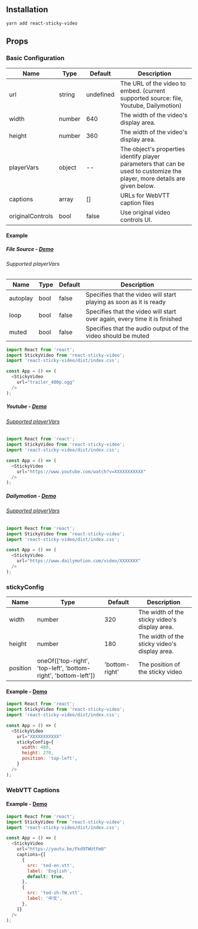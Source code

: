 ## Installation

```
yarn add react-sticky-video
```

## Props

### Basic Configuration

Name | Type | Default | Description
---- | ---- | ------- | -----------
url | string | undefined | The URL of the video to embed. (current supported source: file, Youtube, Dailymotion)
width | number | 640 | The width of the video's display area.
height | number | 360 | The width of the video's display area.
playerVars | object | -- | The object's properties identify player parameters that can be used to customize the player, more details are given below.
captions | array | [] | URLs for WebVTT caption files
originalControls | bool | false | Use original video controls UI.

#### Example

##### File Source - [Demo](http://kako0507.github.io/react-sticky-video/#service=file)

###### Supported playerVars

Name | Type | Default | Description
---- | ---- | ------- | -----------
autoplay | bool | false | Specifies that the video will start playing as soon as it is ready
loop | bool | false | Specifies that the video will start over again, every time it is finished
muted | bool | false | Specifies that the audio output of the video should be muted

```js
import React from 'react';
import StickyVideo from 'react-sticky-video';
import 'react-sticky-video/dist/index.css';

const App = () => (
  <StickyVideo
    url="trailer_400p.ogg"
  />
);
```

##### Youtube - [Demo](http://kako0507.github.io/react-sticky-video/#service=youtube)

###### [Supported playerVars](https://developers.google.com/youtube/player_parameters)

```js
import React from 'react';
import StickyVideo from 'react-sticky-video';
import 'react-sticky-video/dist/index.css';

const App = () => (
  <StickyVideo
    url="https://www.youtube.com/watch?v=XXXXXXXXXXX"
  />
);
```

##### Dailymotion - [Demo](http://kako0507.github.io/react-sticky-video/#service=dailymotion)

###### [Supported playerVars](https://developer.dailymotion.com/player/#player-parameters)

```js
import React from 'react';
import StickyVideo from 'react-sticky-video';
import 'react-sticky-video/dist/index.css';

const App = () => (
  <StickyVideo
    url="https://www.dailymotion.com/video/XXXXXXX"
  />
);
```

### stickyConfig
Name | Type | Default | Description
---- | ---- | ------- | -----------
width | number | 320 | The width of the sticky video's display area.
height | number | 180 | The width of the sticky video's display area.
position | oneOf(\['top-right', 'top-left', 'bottom-right', 'bottom-left'\]) | 'bottom-right' | The position of the sticky video 

#### Example - [Demo](http://kako0507.github.io/react-sticky-video/#video=stickyConfig)

```js
import React from 'react';
import StickyVideo from 'react-sticky-video';
import 'react-sticky-video/dist/index.css';

const App = () => (
  <StickyVideo
    url="XXXXXXXXXXX"
    stickyConfig={
      width: 480,
      height: 270,
      position: 'top-left',
    }
  />
);
```

### WebVTT Captions

#### Example - [Demo](http://kako0507.github.io/react-sticky-video/#video=captions)

```js
import React from 'react';
import StickyVideo from 'react-sticky-video';
import 'react-sticky-video/dist/index.css';

const App = () => (
  <StickyVideo
    url="https://youtu.be/Fkd9TWUtFm0"
    captions={[
      {
        src: 'ted-en.vtt',
        label: 'English',
        default: true,
      },
      {
        src: 'ted-zh-TW.vtt',
        label: '中文',
      },
    ]}
  />
);
```
